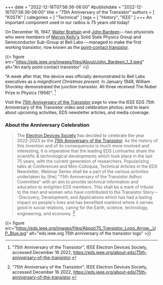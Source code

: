 +++
date = "2022-12-16T07:56:36-06:00"
#publishdate = "2022-12-16T07:56:36-06:00"
title = "75th Anniversary of the Transistor"
authors = [ "K0STK" ]
categories = [ "Technical" ]
tags = [ "History", "IEEE" ]
+++
An important component used in our radios is 75 years old today!

On December 16, 1947,
[Walter Brattain](https://en.wikipedia.org/wiki/Walter_Houser_Brattain) and
[John Bardeen](https://en.wikipedia.org/wiki/John_Bardeen)---two
physicists who were members of
[Mervin Kelly's](https://en.wikipedia.org/wiki/Mervin_Kelly)
Solid State Physics Group and Semiconductor Sub-Group at Bell Labs---managed to
make the first working transistor, now known as the
[point-contact transistor](https://en.wikipedia.org/wiki/Point-contact_transistor).
<!--more-->
{{< figure src="https://eds.ieee.org/images/files/About/John_Bardeen_1_3.jpeg" alt="An early point-contact transistor" >}}
<p class="clear"></p>

"A week after that, the device was officially demonstrated to Bell Labs
executives as a *magnificent Christmas present.* In January 1948, William
Shockley demonstrated the junction transistor. All three received The Nobel
Prize in Physics (1956)". [^1]

Visit the
[75th Anniversary of the Transistor](https://eds.ieee.org/about-eds/75th-anniversary-of-the-transistor)
page to view the IEEE EDS 75th Anniversary of the Transistor video and
celebration photos; and to learn about upcoming activities, EDS newsletter
articles, and media coverage.

### About the Anniversary Celebration

>The
>[Electron Devices Society](https://eds.ieee.org/)
>has decided to celebrate the year
>2022-2023 as the
>[75th Anniversary of the Transistor](https://eds.ieee.org/about-eds/75th-anniversary-of-the-transistor).
>As the history of this invention and of its consequences is much more involved
>and interesting, it is imperative that the leading EDS Luminaries share the
>scientific & technological developments which took place in the last 75 years,
>with the current generation of researchers.  Popularizing talks at Conferences
>and Mini-Colloquia, Technical Articles in the EDS Newsletter, Webinar Series
>shall be a part of the various activities undertaken by [the] "75th
>Anniversary of the Transistor Adhoc Committee" with an aim to provide
>technical information and education to enlighten EDS members. This shall be a
>mark of tribute to the men and women who have contributed to the Transistor
>Story---Discovery, Development, and Applications which has had a lasting
>impact on people's lives and has benefited mankind where it serves good in
>social relations, caring for the Earth, science, technology, engineering, and
>economy. [^1]

[^1]: "75th Anniversary of the Transistor", IEEE Electron Devices Society, accessed December 16 2022, https://eds.ieee.org/about-eds/75th-anniversary-of-the-transistor.

{{< figure src="https://eds.ieee.org/images/files/About/75_Transistor_Logo_Arrow__UP_Blue.jpg" alt="eds.ieee.org 75th anniversary of the transistor logo" >}}

